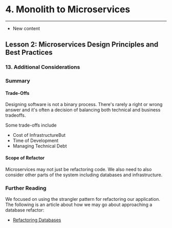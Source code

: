 # 4. Monolith to Microservices 
___
* New content 

## Lesson 2: Microservices Design Principles and Best Practices 

### 13. Additional Considerations 

### Summary

#### Trade-Offs

Designing software is not a binary process. There's rarely a right or wrong answer and it's often a decision of balancing both technical and business tradeoffs.

Some trade-offs include

* Cost of InfrastructureBut
* Time of Development
* Managing Technical Debt

#### Scope of Refactor
Microservices may not just be refactoring code. We also need to also consider other parts of the system including databases and infrastructure.

### Further Reading
We focused on using the strangler pattern for refactoring our application. The following is an article about how we may go about approaching a database refactor:

* [Refactoring Databases](https://www.martinfowler.com/books/refactoringDatabases.html)

